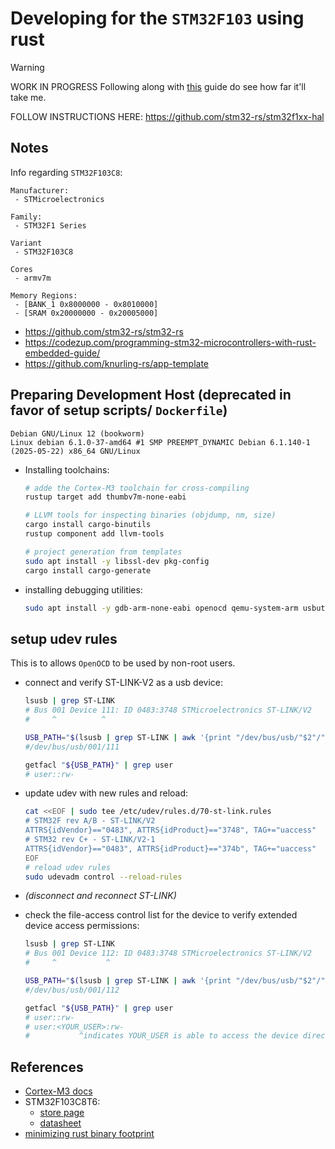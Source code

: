 # Developing for the `STM32F103` using rust

> [!WARNING]
> WORK IN PROGRESS
Following along with [this](https://docs.rust-embedded.org/book/intro/install.html)
guide do see how far it'll take me.

FOLLOW INSTRUCTIONS HERE: https://github.com/stm32-rs/stm32f1xx-hal

## Notes

Info regarding `STM32F103C8`:
```text
Manufacturer:
 - STMicroelectronics

Family:
 - STM32F1 Series

Variant
 - STM32F103C8

Cores
 - armv7m

Memory Regions:
 - [BANK_1 0x8000000 - 0x8010000]
 - [SRAM 0x20000000 - 0x20005000]
```

- https://github.com/stm32-rs/stm32-rs
- https://codezup.com/programming-stm32-microcontrollers-with-rust-embedded-guide/
- https://github.com/knurling-rs/app-template


## Preparing Development Host (deprecated in favor of setup scripts/ `Dockerfile`)
```text
Debian GNU/Linux 12 (bookworm)
Linux debian 6.1.0-37-amd64 #1 SMP PREEMPT_DYNAMIC Debian 6.1.140-1 (2025-05-22) x86_64 GNU/Linux
```

- Installing toolchains:
    ```bash
    # adde the Cortex-M3 toolchain for cross-compiling
    rustup target add thumbv7m-none-eabi

    # LLVM tools for inspecting binaries (objdump, nm, size)
    cargo install cargo-binutils
    rustup component add llvm-tools

    # project generation from templates
    sudo apt install -y libssl-dev pkg-config
    cargo install cargo-generate
    ```

- installing debugging utilities:
    ```bash
    sudo apt install -y gdb-arm-none-eabi openocd qemu-system-arm usbutils
    ```

## setup udev rules

This is to allows `OpenOCD` to be used by non-root users.

- connect and verify ST-LINK-V2 as a usb device:
    ```bash
    lsusb | grep ST-LINK
    # Bus 001 Device 111: ID 0483:3748 STMicroelectronics ST-LINK/V2
    #     ^          ^

    USB_PATH="$(lsusb | grep ST-LINK | awk '{print "/dev/bus/usb/"$2"/"$4}' | tr -d ':')"
    #/dev/bus/usb/001/111

    getfacl "${USB_PATH}" | grep user
    # user::rw-
    ```
- update udev with new rules and reload:
    ```bash
    cat <<EOF | sudo tee /etc/udev/rules.d/70-st-link.rules
    # STM32F rev A/B - ST-LINK/V2
    ATTRS{idVendor}=="0483", ATTRS{idProduct}=="3748", TAG+="uaccess"
    # STM32 rev C+ - ST-LINK/V2-1
    ATTRS{idVendor}=="0483", ATTRS{idProduct}=="374b", TAG+="uaccess"
    EOF
    # reload udev rules
    sudo udevadm control --reload-rules
    ```

- _(disconnect and reconnect ST-LINK)_

- check the file-access control list for the device to verify extended device access permissions:
    ```bash
    lsusb | grep ST-LINK
    # Bus 001 Device 112: ID 0483:3748 STMicroelectronics ST-LINK/V2
    #     ^           ^

    USB_PATH="$(lsusb | grep ST-LINK | awk '{print "/dev/bus/usb/"$2"/"$4}' | tr -d ':')"
    #/dev/bus/usb/001/112

    getfacl "${USB_PATH}" | grep user
    # user::rw-
    # user:<YOUR_USER>:rw-
    #           ^indicates YOUR_USER is able to access the device directly
    ```

## References
- [Cortex-M3 docs](https://developer.arm.com/Processors/Cortex-M3)
- STM32F103C8T6:
  - [store page](https://www.digikey.co.uk/en/products/detail/stmicroelectronics/STM32F103C8T6/1646338)
  - [datasheet](https://www.st.com/resource/en/datasheet/stm32f103cb.pdf)
- [minimizing rust binary footprint](https://github.com/johnthagen/min-sized-rust/blob/main/README.md)

